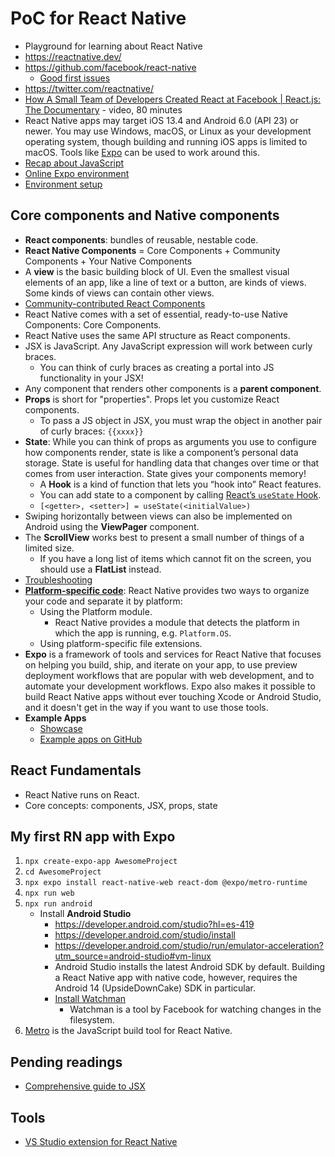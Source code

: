 # PoC for React Native
- Playground for learning about React Native
- https://reactnative.dev/
- https://github.com/facebook/react-native
    - [Good first issues](https://github.com/facebook/react-native/labels/good%20first%20issue)
- https://twitter.com/reactnative/
- [How A Small Team of Developers Created React at Facebook | React.js: The Documentary](https://www.youtube.com/watch?v=8pDqJVdNa44) - video, 80 minutes
- React Native apps may target iOS 13.4 and Android 6.0 (API 23) or newer. You may use Windows, macOS, or Linux as your development operating system, though building and running iOS apps is limited to macOS. Tools like [Expo](https://expo.dev/) can be used to work around this.
- [Recap about JavaScript](https://developer.mozilla.org/en-US/docs/Web/JavaScript/Language_overview)
- [Online Expo environment](https://snack.expo.dev/)
- [Environment setup](https://reactnative.dev/docs/environment-setup)

## Core components and Native components
- **React components**: bundles of reusable, nestable code. 
- **React Native Components** = Core Components + Community Components + Your Native Components
- A **view** is the basic building block of UI. Even the smallest visual elements of an app, like a line of text or a button, are kinds of views. Some kinds of views can contain other views.
- [Community-contributed React Components](https://reactnative.directory/)
- React Native comes with a set of essential, ready-to-use Native Components: Core Components.
- React Native uses the same API structure as React components.
- JSX is JavaScript. Any JavaScript expression will work between curly braces.
    - You can think of curly braces as creating a portal into JS functionality in your JSX!
- Any component that renders other components is a **parent component**. 
- **Props** is short for "properties". Props let you customize React components.
    - To pass a JS object in JSX, you must wrap the object in another pair of curly braces: `{{xxxx}}`
- **State**: While you can think of props as arguments you use to configure how components render, state is like a component’s personal data storage. State is useful for handling data that changes over time or that comes from user interaction. State gives your components memory!
    - A **Hook** is a kind of function that lets you “hook into” React features.
    - You can add state to a component by calling [React’s `useState` Hook](https://react.dev/learn/state-a-components-memory).
    - `[<getter>, <setter>] = useState(<initialValue>)`
- Swiping horizontally between views can also be implemented on Android using the **ViewPager** component.
- The **ScrollView** works best to present a small number of things of a limited size.
    - If you have a long list of items which cannot fit on the screen, you should use a **FlatList** instead. 
- [Troubleshooting](https://reactnative.dev/docs/troubleshooting)
- [**Platform-specific code**](https://reactnative.dev/docs/platform-specific-code): React Native provides two ways to organize your code and separate it by platform:
    - Using the Platform module.
        - React Native provides a module that detects the platform in which the app is running, e.g. `Platform.OS`.
    - Using platform-specific file extensions.
- **Expo** is a framework of tools and services for React Native that focuses on helping you build, ship, and iterate on your app, to use preview deployment workflows that are popular with web development, and to automate your development workflows. Expo also makes it possible to build React Native apps without ever touching Xcode or Android Studio, and it doesn't get in the way if you want to use those tools.
- **Example Apps**
    - [Showcase](https://reactnative.dev/showcase)
    - [Example apps on GitHub](https://github.com/ReactNativeNews/React-Native-Apps)

## React Fundamentals
- React Native runs on React.
- Core concepts: components, JSX, props, state


## My first RN app with Expo
1. `npx create-expo-app AwesomeProject`
1. `cd AwesomeProject`
1. `npx expo install react-native-web react-dom @expo/metro-runtime`
1. `npx run web`
1. `npx run android`
    - Install **Android Studio**
        - https://developer.android.com/studio?hl=es-419
        - https://developer.android.com/studio/install
        - https://developer.android.com/studio/run/emulator-acceleration?utm_source=android-studio#vm-linux
        - Android Studio installs the latest Android SDK by default. Building a React Native app with native code, however, requires the Android 14 (UpsideDownCake) SDK in particular. 
        - [Install Watchman](https://facebook.github.io/watchman/docs/install#buildinstall)
            - Watchman is a tool by Facebook for watching changes in the filesystem.
1. [Metro](https://facebook.github.io/metro/) is the JavaScript build tool for React Native. 

## Pending readings
- [Comprehensive guide to JSX](https://react.dev/learn/writing-markup-with-jsx)

## Tools
- [VS Studio extension for React Native](https://marketplace.visualstudio.com/items?itemName=msjsdiag.vscode-react-native)